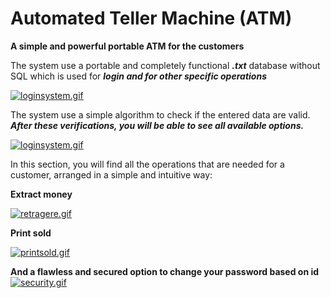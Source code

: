 # Automated Teller Machine (ATM)

**A simple and powerful portable ATM for the customers**

The system use a portable and completely functional ***.txt*** database without SQL
which is used for ***login and for other specific operations***

[![loginsystem.gif](https://i.postimg.cc/2yPdc85M/loginsystem.gif)](https://postimg.cc/2L7B3Yh7)

The system use a simple algorithm to check if the entered data are valid.
***After these verifications, you will be able to see all available options.***

[![loginsystem.gif](https://i.postimg.cc/2yPdc85M/loginsystem.gif)](https://postimg.cc/2L7B3Yh7)

In this section, you will find all the operations that are needed for a customer, arranged in a simple and intuitive way:

 **Extract money**

[![retragere.gif](https://i.postimg.cc/9Qzxth5j/retragere.gif)](https://postimg.cc/QFGkhvd6)

 **Print sold**

[![printsold.gif](https://i.postimg.cc/DypJsVPs/printsold.gif)](https://postimg.cc/SJ8xFv5N)

**And a flawless and secured option to change your password based on id**
[![security.gif](https://i.postimg.cc/HLwxJh21/security.gif)](https://postimg.cc/bGv8WLWm)
